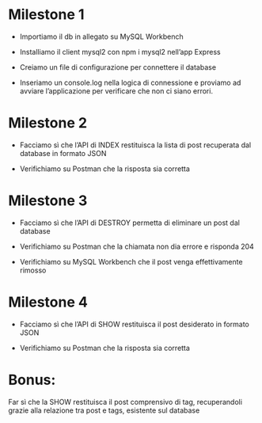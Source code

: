 # Milestone 1

- Importiamo il db in allegato su MySQL Workbench

- Installiamo il client mysql2 con npm i mysql2 nell’app Express

- Creiamo un file di configurazione per connettere il database

- Inseriamo un console.log nella logica di connessione e proviamo ad avviare l’applicazione per verificare che non ci siano errori.

# Milestone 2

- Facciamo sì che l’API di INDEX restituisca la lista di post recuperata dal database in formato JSON

- Verifichiamo su Postman che la risposta sia corretta

# Milestone 3

- Facciamo sì che l’API di DESTROY permetta di eliminare un post dal database

- Verifichiamo su Postman che la chiamata non dia errore e risponda 204

- Verifichiamo su MySQL Workbench che il post venga effettivamente rimosso

# Milestone 4

- Facciamo sì che l’API di SHOW restituisca il post desiderato in formato JSON

- Verifichiamo su Postman che la risposta sia corretta

# Bonus:

Far sì che la SHOW restituisca il post comprensivo di tag, recuperandoli grazie alla relazione tra post e tags, esistente sul database
